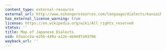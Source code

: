 ```yaml
---
content_type: external-resource
external_url: http://www.nihongoresources.com/language/dialects/kansaiben.html
has_external_license_warning: true
license: https://en.wikipedia.org/wiki/All_rights_reserved
status: ''
title: Map of Japanese Dialects
uid: 63aacc2a-e256-449a-a12e-eb4e97a937b6
wayback_url: ''
---
```

